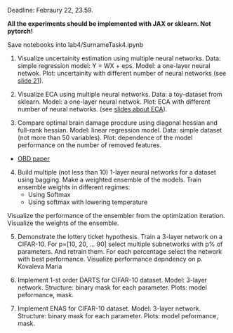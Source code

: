 Deadline: Febraury 22, 23.59.

**All the experiments should be implemented with JAX or sklearn. Not pytorch!**

Save notebooks into lab4/SurnameTask4.ipynb

1. Visualize uncertainity estimation using multiple neural networks. Data: simple regression model: Y = WX + eps. Model: a one-layer neural netwok. Plot: uncertainity with different number of neural networks (see [slide 21](https://raw.githubusercontent.com/intsystems/BMM/main-22/slides/slides10_ens.pdf)).


2. Visualize ECA using multiple neural networks. Data: a toy-dataset from sklearn. Model: a one-layer neural netwok. Plot: ECA with different number of neural networks.
(see [slides about ECA](https://raw.githubusercontent.com/intsystems/BMM/main-22/slides/slides10_ens.pdf)).

3. Compare optimal brain damage procdure using diagonal hessian and full-rank hessian. Model: linear regression model. Data: simple dataset (not more than 50 variables). Plot: dependence of the model performance on the number of removed features. 
* [OBD paper](https://proceedings.neurips.cc/paper/1989/file/6c9882bbac1c7093bd25041881277658-Paper.pdf)

4. Build multiple (not less than 10) 1-layer neural networks for a dataset using bagging. Make a weighted ensemble of the models. Train ensemble weights in different regimes:
    - Using Softmax
    - Using softmax with lowering temperature
    
Visualize the performance of the ensembler from the optimization iteration. Visualize the weights of the ensemble. 


5. Demonstrate the lottery ticket hypothesis. Train a 3-layer network on a CIFAR-10. For p=[10, 20, ... 90] select multiple subnetworks with p% of parameters. And retrain them. For each percentage select the network with best performance. Visualize performance depndency on p. Kovaleva Maria


6. Implement 1-st order DARTS for CIFAR-10 dataset. Model: 3-layer network. Structure: binary mask for each parameter. Plots: model peformance, mask.

7. Implement ENAS for CIFAR-10 dataset. Model: 3-layer network. Structure: binary mask for each parameter. Plots: model peformance, mask.


